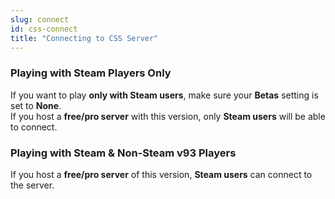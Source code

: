 ```yaml
---
slug: connect
id: css-connect
title: "Connecting to CSS Server"
---
```


### Playing with Steam Players Only
If you want to play **only with Steam users**, make sure your **Betas** setting is set to **None**.<br />
If you host a **free/pro server** with this version, only **Steam users** will be able to connect.


### Playing with Steam & Non-Steam v93 Players
If you host a **free/pro server** of this version, **Steam users** can connect to the server.
